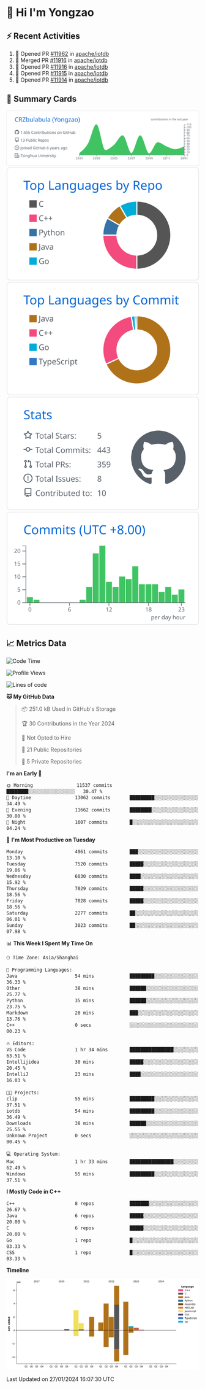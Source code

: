 # 👋 Hi I'm Yongzao

## ⚡ Recent Activities
<!--START_SECTION:activity-->
1. 💪 Opened PR [#11962](https://github.com/apache/iotdb/pull/11962) in [apache/iotdb](https://github.com/apache/iotdb)
2. 🎉 Merged PR [#11916](https://github.com/apache/iotdb/pull/11916) in [apache/iotdb](https://github.com/apache/iotdb)
3. 💪 Opened PR [#11916](https://github.com/apache/iotdb/pull/11916) in [apache/iotdb](https://github.com/apache/iotdb)
4. 💪 Opened PR [#11915](https://github.com/apache/iotdb/pull/11915) in [apache/iotdb](https://github.com/apache/iotdb)
5. 💪 Opened PR [#11914](https://github.com/apache/iotdb/pull/11914) in [apache/iotdb](https://github.com/apache/iotdb)
<!--END_SECTION:activity-->

## 🎑 Summary Cards

[![](https://raw.githubusercontent.com/CRZbulabula/CRZbulabula/main/profile-summary-card-output/github/0-profile-details.svg)](https://github.com/vn7n24fzkq/github-profile-summary-cards)
[![](https://raw.githubusercontent.com/CRZbulabula/CRZbulabula/main/profile-summary-card-output/github/1-repos-per-language.svg)](https://github.com/vn7n24fzkq/github-profile-summary-cards) [![](https://raw.githubusercontent.com/CRZbulabula/CRZbulabula/main/profile-summary-card-output/github/2-most-commit-language.svg)](https://github.com/vn7n24fzkq/github-profile-summary-cards)
[![](https://raw.githubusercontent.com/CRZbulabula/CRZbulabula/main/profile-summary-card-output/github/3-stats.svg)](https://github.com/vn7n24fzkq/github-profile-summary-cards) [![](https://raw.githubusercontent.com/CRZbulabula/CRZbulabula/main/profile-summary-card-output/github/4-productive-time.svg)](https://github.com/vn7n24fzkq/github-profile-summary-cards)

## 📈 Metrics Data

<!--START_SECTION:waka-->
![Code Time](http://img.shields.io/badge/Code%20Time-549%20hrs%2056%20mins-blue)

![Profile Views](http://img.shields.io/badge/Profile%20Views-0-blue)

![Lines of code](https://img.shields.io/badge/From%20Hello%20World%20I%27ve%20Written-25.3%20million%20lines%20of%20code-blue)

**🐱 My GitHub Data** 

> 📦 251.0 kB Used in GitHub's Storage 
 > 
> 🏆 30 Contributions in the Year 2024
 > 
> 🚫 Not Opted to Hire
 > 
> 📜 21 Public Repositories 
 > 
> 🔑 5 Private Repositories 
 > 
**I'm an Early 🐤** 

```text
🌞 Morning                11537 commits       ████████░░░░░░░░░░░░░░░░░   30.47 % 
🌆 Daytime                13062 commits       █████████░░░░░░░░░░░░░░░░   34.49 % 
🌃 Evening                11662 commits       ████████░░░░░░░░░░░░░░░░░   30.80 % 
🌙 Night                  1607 commits        █░░░░░░░░░░░░░░░░░░░░░░░░   04.24 % 
```
📅 **I'm Most Productive on Tuesday** 

```text
Monday                   4961 commits        ███░░░░░░░░░░░░░░░░░░░░░░   13.10 % 
Tuesday                  7520 commits        █████░░░░░░░░░░░░░░░░░░░░   19.86 % 
Wednesday                6030 commits        ████░░░░░░░░░░░░░░░░░░░░░   15.92 % 
Thursday                 7029 commits        █████░░░░░░░░░░░░░░░░░░░░   18.56 % 
Friday                   7028 commits        █████░░░░░░░░░░░░░░░░░░░░   18.56 % 
Saturday                 2277 commits        ██░░░░░░░░░░░░░░░░░░░░░░░   06.01 % 
Sunday                   3023 commits        ██░░░░░░░░░░░░░░░░░░░░░░░   07.98 % 
```


📊 **This Week I Spent My Time On** 

```text
🕑︎ Time Zone: Asia/Shanghai

💬 Programming Languages: 
Java                     54 mins             █████████░░░░░░░░░░░░░░░░   36.33 % 
Other                    38 mins             ██████░░░░░░░░░░░░░░░░░░░   25.77 % 
Python                   35 mins             ██████░░░░░░░░░░░░░░░░░░░   23.75 % 
Markdown                 20 mins             ███░░░░░░░░░░░░░░░░░░░░░░   13.76 % 
C++                      0 secs              ░░░░░░░░░░░░░░░░░░░░░░░░░   00.23 % 

🔥 Editors: 
VS Code                  1 hr 34 mins        ████████████████░░░░░░░░░   63.51 % 
Intellijidea             30 mins             █████░░░░░░░░░░░░░░░░░░░░   20.45 % 
IntelliJ                 23 mins             ████░░░░░░░░░░░░░░░░░░░░░   16.03 % 

🐱‍💻 Projects: 
clip                     55 mins             █████████░░░░░░░░░░░░░░░░   37.51 % 
iotdb                    54 mins             █████████░░░░░░░░░░░░░░░░   36.49 % 
Downloads                38 mins             ██████░░░░░░░░░░░░░░░░░░░   25.55 % 
Unknown Project          0 secs              ░░░░░░░░░░░░░░░░░░░░░░░░░   00.45 % 

💻 Operating System: 
Mac                      1 hr 33 mins        ████████████████░░░░░░░░░   62.49 % 
Windows                  55 mins             █████████░░░░░░░░░░░░░░░░   37.51 % 
```

**I Mostly Code in C++** 

```text
C++                      8 repos             ███████░░░░░░░░░░░░░░░░░░   26.67 % 
Java                     6 repos             █████░░░░░░░░░░░░░░░░░░░░   20.00 % 
C                        6 repos             █████░░░░░░░░░░░░░░░░░░░░   20.00 % 
Go                       1 repo              █░░░░░░░░░░░░░░░░░░░░░░░░   03.33 % 
CSS                      1 repo              █░░░░░░░░░░░░░░░░░░░░░░░░   03.33 % 
```



**Timeline**

![Lines of Code chart](https://raw.githubusercontent.com/CRZbulabula/CRZbulabula/main/assets/bar_graph.png)


 Last Updated on 27/01/2024 16:07:30 UTC
<!--END_SECTION:waka-->

